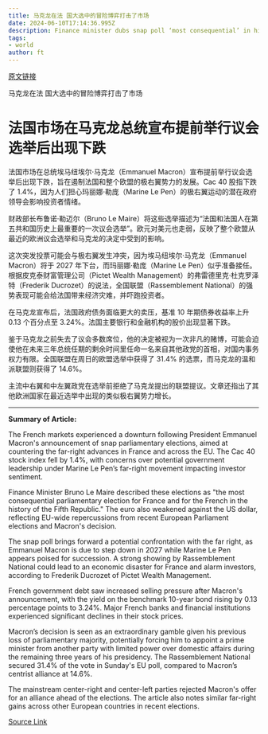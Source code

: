 ```yaml
---
title: 马克龙在法 国大选中的冒险博弈打击了市场
date: 2024-06-10T17:14:36.995Z
description: Finance minister dubs snap poll ‘most consequential’ in history of Fifth Republic
tags: 
- world
author: ft
---
```


[原文链接](https://ft.com/content/cb817003-6b6e-456a-8ee0-bac3146c93ec)

马克龙在法 国大选中的冒险博弈打击了市场

# 法国市场在马克龙总统宣布提前举行议会选举后出现下跌

法国市场在总统埃马纽埃尔·马克龙（Emmanuel Macron）宣布提前举行议会选举后出现下跌，旨在遏制法国和整个欧盟的极右翼势力的发展。Cac 40 股指下跌了 1.4%，因为人们担心玛丽娜·勒庞（Marine Le Pen）的极右翼运动的潜在政府领导会影响投资者情绪。

财政部长布鲁诺·勒迈尔（Bruno Le Maire）将这些选举描述为“法国和法国人在第五共和国历史上最重要的一次议会选举”。欧元对美元也走弱，反映了整个欧盟从最近的欧洲议会选举和马克龙的决定中受到的影响。

这次突发投票可能会与极右翼发生冲突，因为埃马纽埃尔·马克龙（Emmanuel Macron）将于 2027 年下台，而玛丽娜·勒庞（Marine Le Pen）似乎准备接任。根据皮克泰财富管理公司（Pictet Wealth Management）的弗雷德里克·杜克罗泽特（Frederik Ducrozet）的说法，全国联盟（Rassemblement National）的强势表现可能会给法国带来经济灾难，并吓跑投资者。

在马克龙宣布后，法国政府债务面临更大的卖压，基准 10 年期债券收益率上升 0.13 个百分点至 3.24%。法国主要银行和金融机构的股价出现显著下跌。

鉴于马克龙之前失去了议会多数席位，他的决定被视为一次非凡的赌博，可能会迫使他在未来三年总统任期的剩余时间里任命一名来自其他政党的首相，对国内事务权力有限。全国联盟在周日的欧盟选举中获得了 31.4% 的选票，而马克龙的温和派联盟则获得了 14.6%。

主流中右翼和中左翼政党在选举前拒绝了马克龙提出的联盟提议。文章还指出了其他欧洲国家在最近选举中出现的类似极右翼势力增长。

---

 **Summary of Article:**

The French markets experienced a downturn following President Emmanuel Macron's announcement of snap parliamentary elections, aimed at countering the far-right advances in France and across the EU. The Cac 40 stock index fell by 1.4%, with concerns over potential government leadership under Marine Le Pen’s far-right movement impacting investor sentiment.

Finance Minister Bruno Le Maire described these elections as "the most consequential parliamentary election for France and for the French in the history of the Fifth Republic." The euro also weakened against the US dollar, reflecting EU-wide repercussions from recent European Parliament elections and Macron's decision.

The snap poll brings forward a potential confrontation with the far right, as Emmanuel Macron is due to step down in 2027 while Marine Le Pen appears poised for succession. A strong showing by Rassemblement National could lead to an economic disaster for France and alarm investors, according to Frederik Ducrozet of Pictet Wealth Management.

French government debt saw increased selling pressure after Macron's announcement, with the yield on the benchmark 10-year bond rising by 0.13 percentage points to 3.24%. Major French banks and financial institutions experienced significant declines in their stock prices.

Macron’s decision is seen as an extraordinary gamble given his previous loss of parliamentary majority, potentially forcing him to appoint a prime minister from another party with limited power over domestic affairs during the remaining three years of his presidency. The Rassemblement National secured 31.4% of the vote in Sunday's EU poll, compared to Macron’s centrist alliance at 14.6%.

The mainstream center-right and center-left parties rejected Macron's offer for an alliance ahead of the elections. The article also notes similar far-right gains across other European countries in recent elections.

[Source Link](https://ft.com/content/cb817003-6b6e-456a-8ee0-bac3146c93ec)

